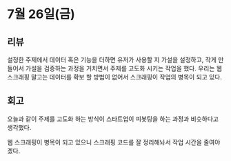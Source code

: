 # 7월 26일(금)

## 리뷰

설정한 주제에서 데이터 혹은 기능을 더하면 유저가 사용할 지 가설을 설정하고, 작게 만들어서 가설을 검증하는
과정을 거치면서 주제를 고도화 시키는 작업을 했다. 우리는 웹 스크래핑 말고는 데이터를 확보 할 방법이 없어서 스크래핑이
작업의 병목이 되고 있다.

## 회고

오늘과 같이 주제를 고도화 하는 방식이 스타트업이 피봇팅을 하는 과정과 비슷하다고 생각했다.

웹 스크래핑이 병목이 되고 있으니 스크래핑 코드를 잘 정리해놔서 작업 시간을 줄여야겠다.